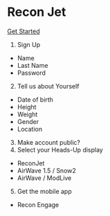 # Recon Jet

[Get Started](https://reconinstruments.com/getstarted)

1. Sign Up
  - Name
  - Last Name
  - Password
2. Tell us about Yourself
  - Date of birth
  - Height
  - Weight
  - Gender
  - Location
3. Make account public?
4. Select your Heads-Up display
  - ReconJet
  - AirWave 1.5 / Snow2
  - AirWave / ModLive
5. Get the mobile app
  - Recon Engage